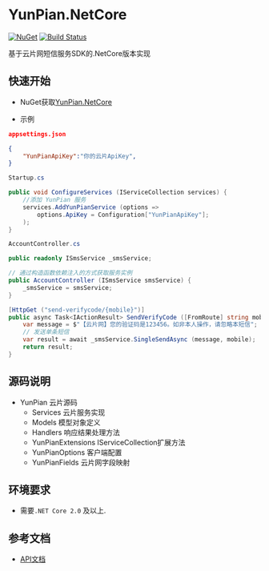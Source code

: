 # YunPian.NetCore

[![NuGet](https://img.shields.io/nuget/v/YunPian.NetCore.svg)](https://www.nuget.org/packages/YunPian.NetCore/)
[![Build Status](https://dev.azure.com/1044635791/YunPian/_apis/build/status/l1044635791.YunPian)](https://dev.azure.com/1044635791/YunPian/_build/latest?definitionId=5)

基于云片网短信服务SDK的.NetCore版本实现

## 快速开始

- NuGet获取[YunPian.NetCore](https://www.nuget.org/packages/YunPian.NetCore/)

- 示例

```json
appsettings.json

{
    "YunPianApiKey":"你的云片ApiKey",
}
```

```csharp
Startup.cs

public void ConfigureServices (IServiceCollection services) {  
    //添加 YunPian 服务
    services.AddYunPianService (options =>  
        options.ApiKey = Configuration["YunPianApiKey"];  
    );
}
```

```csharp
AccountController.cs

public readonly ISmsService _smsService;

// 通过构造函数依赖注入的方式获取服务实例
public AccountController (ISmsService smsService) {
    _smsService = smsService;
}

[HttpGet ("send-verifycode/{mobile}")]
public async Task<IActionResult> SendVerifyCode ([FromRoute] string mobile) {
    var message = $"【云片网】您的验证码是123456。如非本人操作，请忽略本短信";
    // 发送单条短信
    var result = await _smsService.SingleSendAsync (message, mobile);
    return result;
}
```

## 源码说明

- YunPian 云片源码
  - Services 云片服务实现
  - Models 模型对象定义
  - Handlers 响应结果处理方法
  - YunPianExtensions IServiceCollection扩展方法
  - YunPianOptions 客户端配置
  - YunPianFields 云片网字段映射

## 环境要求

- 需要`.NET Core 2.0` 及以上.

## 参考文档

- [API文档](https://www.yunpian.com/api2.0/guide.html)
